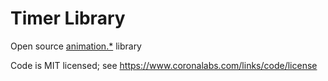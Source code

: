 # Timer Library

Open source [animation.*](https://docs.coronalabs.com/plugin/animation/) library

Code is MIT licensed; see https://www.coronalabs.com/links/code/license

